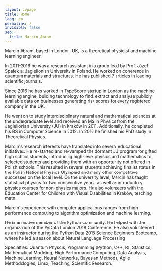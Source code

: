```yaml
---
layout: cvpage
title: Home
lang: en
permalink: /
invisible: false
seo:
  title: Marcin Abram
---
```


Marcin Abram, based in London, UK, is a theoretical physicist and machine learning engineer.

In 2011-2016 he was a research assistant in a group lead by Prof. Józef Spałek at Jagiellonian University in Poland. He worked on coherence in quantum materials and structures. He has published 7 articles in leading scientific journals.

Since 2016 he has worked in TypeScore startup in London as the machine learning engine, building technology to find, extract and analyse publicly available data on businesses generating risk scores for every registered company in the UK.

He went on to study interdisciplinary natural and mathematical sciences at the undergraduate level and received an MS in Physics from the Jagiellonian University (JU) in Kraków in 2011. Additionally, he completed his BS in Computer Science in 2012. In 2016 he finished his PhD study in Theoretical Physics.

Marcin's research interests have translated into several educational initiatives. He re-started and re-vamped the dormant JU program for gifted high school students, introducing high-level physics and mathematics to selected students and providing them with an opportunity not offered in Polish schools. This resulted in several students achieving finalist status in the Polish National Physics Olympiad and many other competitive successes on the local level. On the university level, Marcin has taught statistical physics for two consecutive years, as well as introductory physics courses for non-physics majors. He also volunteers with the Education Center for Children with Visual Disabilities in Kraków, teaching math.

Marcin's experience with computer applications ranges from high performance computing to algorithm optimization and machine learning.

He is an active member of the Python community. He helped with the organization of the PyData London 2018 Conference. He also volunteered as an instructor during the Python Data 2018 Science Beginners Bootcamp, where he led a session about Natural Language Processing

Specialties: Quantum Physcis, Programming (Python, C++, R),
Statistics, Mathematical Modeling,
High Performance Computing, Data Analysis,
Machine Learning, Neural Networks,
Bayesian Methods, Agile Methodologies, 
Linux, Teaching, Scientific Research.

